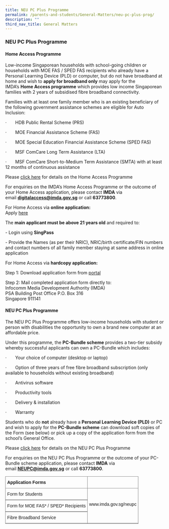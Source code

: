 ```yaml
---
title: NEU PC Plus Programme
permalink: /parents-and-students/General-Matters/neu-pc-plus-prog/
description: ""
third_nav_title: General Matters
---
```


### NEU PC Plus Programme

#### Home Access Programme

Low-income Singaporean households with school-going children or households with MOE FAS / SPED FAS recipients who already have a Personal Learning Device (PLD) or computer, but do not have broadband at home and wish to **apply for broadband only** may apply for the IMDA’s **Home Access programme** which provides low income Singaporean families with 2 years of subsidised fibre broadband connectivity.

Families with at least one family member who is an existing beneficiary of the following government assistance schemes are eligible for Auto Inclusion:

·       HDB Public Rental Scheme (PRS)

·       MOE Financial Assistance Scheme (FAS)

·       MOE Special Education Financial Assistance Scheme (SPED FAS)

·       MSF ComCare Long Term Assistance (LTA)

·       MSF ComCare Short-to-Medium Term Assistance (SMTA) with at least 12 months of continuous assistance

Please [click here](https://www.imda.gov.sg/programme-listing/home-access) for details on the Home Access Programme

For enquiries on the IMDA’s Home Access Programme or the outcome of your Home Access application, please contact **IMDA** via email **digitalaccess@imda.gov.sg** or call **63773800**.

For Home Access via **online application:**
<br>Apply [here](https://eservice.imda.gov.sg/das/homepage)

The **main applicant must be above 21 years old** and required to:

\- Login using **SingPass**

\- Provide the Names (as per their NRIC), NRIC/birth certificate/FIN numbers and contact numbers of all family member staying at same address in online application

For Home Access via **hardcopy application:**

Step 1: Download application form from [portal](https://eservice.imda.gov.sg/das/homepage)

Step 2: Mail completed application form directly to: <br>
Infocomm Media Development Authority (IMDA) <br>
PSA Building Post Office P.O. Box 316 <br>
Singapore 911141

#### NEU PC Plus Programme

The NEU PC Plus Programme offers low-income households with student or person with disabilities the opportunity to own a brand new computer at an affordable price.

Under this programme, the **PC-Bundle scheme** provides a two-tier subsidy whereby successful applicants can own a PC-Bundle which includes:

·       Your choice of computer (desktop or laptop)

·       Option of three years of free fibre broadband subscription (only available to households without existing broadband)

·       Antivirus software

·       Productivity tools

·       Delivery & installation

·       Warranty

Students who do **not** already have a **Personal Learning Device (PLD)** or PC and wish to apply for the **PC-Bundle scheme** can download soft copies of the Form (see below) or pick up a copy of the application form from the school’s General Office.

Please [click here](https://www.imda.gov.sg/neupc) for details on the NEU PC Plus Programme

For enquiries on the NEU PC Plus Programme or the outcome of your PC-Bundle scheme application, please contact **IMDA** via email **NEUPC@imda.gov.sg** or call **63773800**.

<style type="text/css">
.tg  {border-collapse:collapse;border-spacing:0;}
.tg td{border-color:black;border-style:solid;border-width:1px;font-family:Arial, sans-serif;font-size:14px;
  overflow:hidden;padding:10px 5px;word-break:normal;}
.tg th{border-color:black;border-style:solid;border-width:1px;font-family:Arial, sans-serif;font-size:14px;
  font-weight:normal;overflow:hidden;padding:10px 5px;word-break:normal;}
.tg .tg-c3ow{border-color:inherit;text-align:center;vertical-align:top}
.tg .tg-0pky{border-color:inherit;text-align:left;vertical-align:top}
</style>
<table class="tg">
<thead>
  <tr>
    <th class="tg-0pky"><span style="font-weight:bold">Application Forms</span></th>
    <th class="tg-0pky"> </th>
  </tr>
</thead>
<tbody>
  <tr>
    <td class="tg-0pky">Form for Students</td>
    <td class="tg-c3ow" rowspan="3"><br><br>www.imda.gov.sg/neupc<br></td>
  </tr>
  <tr>
    <td class="tg-0pky">Form for MOE FAS* / SPED* Recipients</td>
  </tr>
  <tr>
    <td class="tg-0pky">Fibre Broadband Service</td>
  </tr>
</tbody>
</table>
